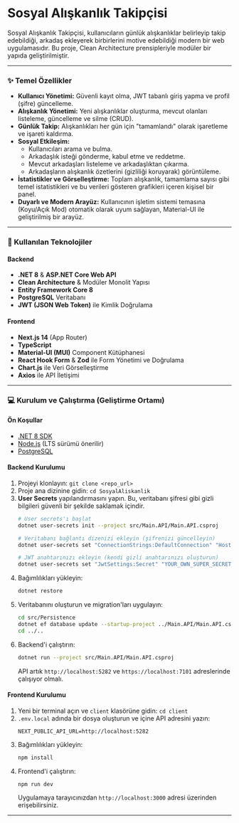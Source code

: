 # Sosyal Alışkanlık Takipçisi

Sosyal Alışkanlık Takipçisi, kullanıcıların günlük alışkanlıklar belirleyip takip edebildiği, arkadaş ekleyerek birbirlerini motive edebildiği modern bir web uygulamasıdır. Bu proje, Clean Architecture prensipleriyle modüler bir yapıda geliştirilmiştir.

---

### ✨ Temel Özellikler

*   **Kullanıcı Yönetimi:** Güvenli kayıt olma, JWT tabanlı giriş yapma ve profil (şifre) güncelleme.
*   **Alışkanlık Yönetimi:** Yeni alışkanlıklar oluşturma, mevcut olanları listeleme, güncelleme ve silme (CRUD).
*   **Günlük Takip:** Alışkanlıkları her gün için "tamamlandı" olarak işaretleme ve işareti kaldırma.
*   **Sosyal Etkileşim:**
    *   Kullanıcıları arama ve bulma.
    *   Arkadaşlık isteği gönderme, kabul etme ve reddetme.
    *   Mevcut arkadaşları listeleme ve arkadaşlıktan çıkarma.
    *   Arkadaşların alışkanlık özetlerini (gizliliği koruyarak) görüntüleme.
*   **İstatistikler ve Görselleştirme:** Toplam alışkanlık, tamamlama sayısı gibi temel istatistikleri ve bu verileri gösteren grafikleri içeren kişisel bir panel.
*   **Duyarlı ve Modern Arayüz:** Kullanıcının işletim sistemi temasına (Koyu/Açık Mod) otomatik olarak uyum sağlayan, Material-UI ile geliştirilmiş bir arayüz.

---

### 🚀 Kullanılan Teknolojiler

#### Backend
*   **.NET 8** & **ASP.NET Core Web API**
*   **Clean Architecture** & Modüler Monolit Yapısı
*   **Entity Framework Core 8**
*   **PostgreSQL** Veritabanı
*   **JWT (JSON Web Token)** ile Kimlik Doğrulama

#### Frontend
*   **Next.js 14** (App Router)
*   **TypeScript**
*   **Material-UI (MUI)** Component Kütüphanesi
*   **React Hook Form** & **Zod** ile Form Yönetimi ve Doğrulama
*   **Chart.js** ile Veri Görselleştirme
*   **Axios** ile API İletişimi

---

### 💻 Kurulum ve Çalıştırma (Geliştirme Ortamı)

#### Ön Koşullar
*   [.NET 8 SDK](https://dotnet.microsoft.com/en-us/download/dotnet/8.0)
*   [Node.js](https://nodejs.org/en/) (LTS sürümü önerilir)
*   [PostgreSQL](https://www.postgresql.org/download/)

#### Backend Kurulumu
1.  Projeyi klonlayın: `git clone <repo_url>`
2.  Proje ana dizinine gidin: `cd SosyalAliskanlik`
3.  **User Secrets** yapılandırmasını yapın. Bu, veritabanı şifresi gibi gizli bilgileri güvenli bir şekilde saklamak içindir.
    ```bash
    # User secrets'ı başlat
    dotnet user-secrets init --project src/Main.API/Main.API.csproj

    # Veritabanı bağlantı dizenizi ekleyin (şifrenizi güncelleyin)
    dotnet user-secrets set "ConnectionStrings:DefaultConnection" "Host=localhost;Port=5432;Database=HabitTrackerDb;Username=postgres;Password=YOUR_POSTGRES_PASSWORD" --project src/Main.API/Main.API.csproj
    
    # JWT anahtarınızı ekleyin (kendi gizli anahtarınızı oluşturun)
    dotnet user-secrets set "JwtSettings:Secret" "YOUR_OWN_SUPER_SECRET_KEY_LONGER_THAN_32_CHARS" --project src/Main.API/Main.API.csproj
    ```
4.  Bağımlılıkları yükleyin:
    ```bash
    dotnet restore
    ```
5.  Veritabanını oluşturun ve migration'ları uygulayın:
    ```bash
    cd src/Persistence
    dotnet ef database update --startup-project ../Main.API/Main.API.csproj
    cd ../..
    ```
6.  Backend'i çalıştırın:
    ```bash
    dotnet run --project src/Main.API/Main.API.csproj
    ```
    API artık `http://localhost:5282` ve `https://localhost:7101` adreslerinde çalışıyor olmalı.

#### Frontend Kurulumu
1.  Yeni bir terminal açın ve `client` klasörüne gidin: `cd client`
2.  `.env.local` adında bir dosya oluşturun ve içine API adresini yazın:
    ```
    NEXT_PUBLIC_API_URL=http://localhost:5282
    ```
3.  Bağımlılıkları yükleyin:
    ```bash
    npm install
    ```
4.  Frontend'i çalıştırın:
    ```bash
    npm run dev
    ```
    Uygulamaya tarayıcınızdan `http://localhost:3000` adresi üzerinden erişebilirsiniz.

---